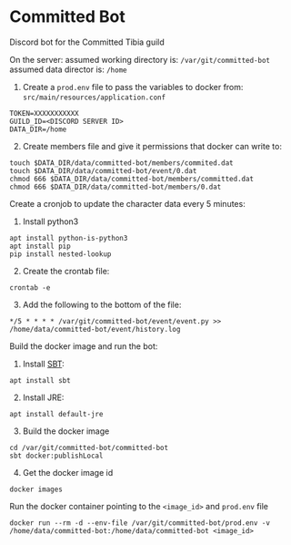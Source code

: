 # Committed Bot

Discord bot for the Committed Tibia guild

On the server:
assumed working directory is: `/var/git/committed-bot`
assumed data director is: `/home`

1. Create a `prod.env` file to pass the variables to docker from: `src/main/resources/application.conf`
```
TOKEN=XXXXXXXXXXX
GUILD_ID=<DISCORD SERVER ID>
DATA_DIR=/home
```
2. Create members file and give it permissions that docker can write to:

```
touch $DATA_DIR/data/committed-bot/members/commited.dat
touch $DATA_DIR/data/committed-bot/event/0.dat
chmod 666 $DATA_DIR/data/committed-bot/members/committed.dat
chmod 666 $DATA_DIR/data/committed-bot/members/0.dat
```

Create a cronjob to update the character data every 5 minutes:

1. Install python3
```
apt install python-is-python3
apt install pip
pip install nested-lookup
```
2. Create the crontab file:
```
crontab -e
```

3. Add the following to the bottom of the file:
```
*/5 * * * * /var/git/committed-bot/event/event.py >> /home/data/committed-bot/event/history.log
```

Build the docker image and run the bot:
1. Install [SBT](https://www.scala-sbt.org/download.html):
```
apt install sbt
```

2. Install JRE:
```
apt install default-jre
```

3. Build the docker image
```
cd /var/git/committed-bot/committed-bot
sbt docker:publishLocal
```

4. Get the docker image id
```
docker images
```

Run the docker container pointing to the `<image_id>` and `prod.env` file
```
docker run --rm -d --env-file /var/git/committed-bot/prod.env -v /home/data/committed-bot:/home/data/committed-bot <image_id>
```
